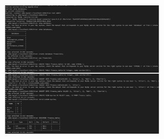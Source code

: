 ![](https://github.com/Jeciyazhini/DA/blob/main/Experiment_5/execution-a.png)
![](https://github.com/Jeciyazhini/DA/blob/main/Experiment_5/execution-b.png)

